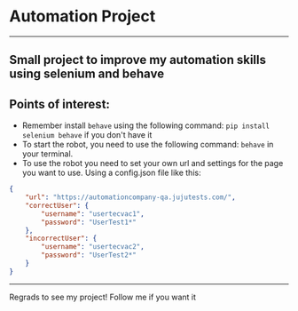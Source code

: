 # Automation Project
---
Small project to improve my automation skills using selenium and behave
---
## Points of interest:
- Remember install ```behave``` using the following command: ```pip install selenium behave``` if you don't have it  
- To start the robot, you need to use the following command: ```behave``` in your terminal.
- To use the robot you need to set your own url and settings for the page you want to use. Using a config.json file like this:
```json
{
    "url": "https://automationcompany-qa.jujutests.com/",
    "correctUser": {
        "username": "usertecvac1",
        "password": "UserTest1*"
    },
    "incorrectUser": {
        "username": "usertecvac2",
        "password": "UserTest2*"
    }
}
```
---
Regrads to see my project! Follow me if you want it
